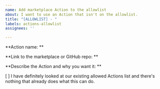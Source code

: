 ```yaml
---
name: Add marketplace Action to the allowlist
about: I want to use an Action that isn't on the allowlist.
title: "[ALLOWLIST] - "
labels: actions-allowlist
assignees: ''

---
```


**Action name:  **

**Link to the marketplace or GitHub repo:  **

**Describe the Action and why you want it:  **

[ ] I have definitely looked at our existing allowed Actions list and there's nothing that already does what this can do.
